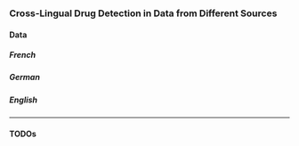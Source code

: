 ### Cross-Lingual Drug Detection in Data from Different Sources

#### Data


##### French
##### German
##### English

________________________________________________________________________

#### TODOs
